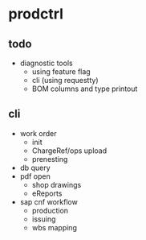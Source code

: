# prodctrl

## todo
- diagnostic tools
    - using feature flag
    - cli (using requestty)
    - BOM columns and type printout

## cli
- work order
    - init
    - ChargeRef/ops upload
    - prenesting
- db query
- pdf open
    - shop drawings
    - eReports
- sap cnf workflow
    - production
    - issuing
    - wbs mapping

